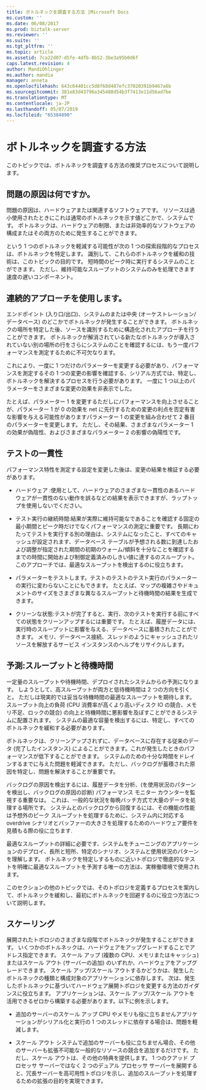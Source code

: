 ```yaml
---
title: ボトルネックを調査する方法 |Microsoft Docs
ms.custom: ''
ms.date: 06/08/2017
ms.prod: biztalk-server
ms.reviewer: ''
ms.suite: ''
ms.tgt_pltfrm: ''
ms.topic: article
ms.assetid: 7ca22d07-d5fe-4dfb-8b52-3be3a95b0d6f
caps.latest.revision: 4
author: MandiOhlinger
ms.author: mandia
manager: anneta
ms.openlocfilehash: 643c64401cc5d8f68d407efc37020391b9467a6b
ms.sourcegitcommit: 381e83d43796a345488d54b3f7413e11d56ad7be
ms.translationtype: MT
ms.contentlocale: ja-JP
ms.lasthandoff: 05/07/2019
ms.locfileid: "65384890"
---
```

# <a name="how-to-investigate-bottlenecks"></a>ボトルネックを調査する方法
このトピックでは、ボトルネックを調査する方法の推奨プロセスについて説明します。  
  
## <a name="what-is-the-source-of-the-problem"></a>問題の原因は何ですか。  
 問題の原因は、ハードウェアまたは関連するソフトウェアです。 リソースは過小使用されたときにこれは通常のボトルネックを示す値どこかで、システムです。 ボトルネックは、ハードウェアの制限、または非効率的なソフトウェアの構成またはその両方のために発生することができます。  
  
 という 1 つのボトルネックを軽減する可能性が次の 1 つの探索段階的なプロセスは、ボトルネックを特定します。 識別して、これらのボトルネックを緩和の技術は、このトピックの目的です。 短時間のピーク時に実行するシステムのことができます。 ただし、維持可能なスループットのシステムのみを処理できます速度の遅いコンポーネント。  
  
## <a name="using-a-serial-approach"></a>連続的アプローチを使用します。  
 エンドポイント (入り口/出口)、システムのまたは中央 (オーケストレーション/データベース) のどこかでボトルネックが発生することができます。 ボトルネックの場所を特定した後、ソースを識別するために構造化されたアプローチを行うことができます。 ボトルネックが解消されている新たなボトルネックが導入されていない別の場所の行をさらにシステムのことを確認するには、もう一度パフォーマンスを測定するために不可欠なります。  
  
 これにより、一度に 1 つだけのパラメーターを変更する必要があり、パフォーマンスを測定するその 1 つの変更の影響を確認する、シリアル方式では、特定し、ボトルネックを解決するプロセスを行う必要があります。 一度に 1 つ以上のパラメーターをさまざまな変更の効果を非表示でした。  
  
 たとえば、パラメーター 1 を変更するただしにパフォーマンスを向上させることが、パラメーター 1 が 0 の効果を net に先行するための変更の利点を否定有害な影響を与える可能性がありますパラメーター 1 の変更を組み合わせて 2 番目のパラメーターを変更します。 ただし、その結果、さまざまなパラメーター 1 の効果が偽陰性、およびさまざまなパラメーター 2 の影響の偽陽性です。  
  
## <a name="testing-consistency"></a>テストの一貫性  
 パフォーマンス特性を測定する設定を変更した後は、変更の結果を検証する必要があります。  
  
-   ハードウェア :使用として、ハードウェアのさまざまな一貫性のあるハードウェアが一貫性のない動作を誤るなどの結果を表示できますが、ラップトップを使用しないでください。  
  
-   テスト実行の継続時間:結果が実際に維持可能なであることを確認する固定の最小期間とピーク時だけでなくパフォーマンスの測定に重要です。 長期にわたってテストを実行する別の理由は、システムになったこと、すべてのキャッシュが設定されます、データベース テーブルが予想される数に到達したおよび調整が指定された期間の初期のウォーム/傾斜を十分なことを確認するまでの時間に開始および制御定義済みのしきい値に達するのスループット。 このアプローチでは、最適なスループットを検出するのに役立ちます。  
  
-   パラメーターをテストします。テストのテストのテスト実行のパラメーターの実行に変わらないことにもできます。 たとえば、マップの複雑さやドキュメントのサイズをさまざまな異なるスループットと待機時間の結果を生成できます。  
  
-   クリーンな状態:テストが完了すると、実行、次のテストを実行する前にすべての状態をクリーンアップするには重要です。 たとえば、履歴データには、実行時のスループットに影響を与える、データベースに蓄積されたことができます。 メモリ、データベース接続、スレッドのようにキャッシュされたリソースを解放するサービス インスタンスのヘルプをリサイクルします。  
  
## <a name="expectations-throughput-versus-latency"></a>予測:スループットと待機時間  
 一定量のスループットや待機時間、デプロイされたシステムからの予測になります。 しようとして、高スループットが両方と低待機時間は 2 つの方向を引くと。 ただしは現実的では妥当な待機時間の最適なスループットを期待します。 スループット向上の負荷 (CPU 消費率が高くより高いディスク IO の競合、メモリ不足、ロックの競合) の向上と待機時間に悪影響を及ぼすことができるシステムに配置されます。 システムの最適な容量を検出するには、特定し、すべてのボトルネックを緩和する必要があります。  
  
 ボトルネックは、クリーンアップされずに、データベースに存在する従来のデータ (完了したインスタンス) によることができます。これが発生したときのパフォーマンスが低下することができます。 システムのための十分な時間をドレインするまでに与えた問題を軽減できます。 ただし、バックログが蓄積された原因を特定し、問題を解決することが重要です。  
  
 バックログの原因を検出するには、履歴データを分析、(を使用状況のパターンを検出し、バックログの原因の診断) パフォーマンス モニター カウンターを監視する重要なは。 これは、一般的な状況を毎晩バッチ方式で大量のデータを処理する場所です。 システムとのバックログから回復するには、その機能の性能は予想外のピーク スループットを処理するために、システム内に対応する overdrive シナリオとバッファーの大きさを処理するためのハードウェア要件を見積もる際の役に立ちます.  
  
 最適なスループットの詳細に必要です、システムをチューニングのアプリケーションのデプロイ、長所と短所、特定のシナリオ、システムと使用状況のパターンを理解します。 ボトルネックを特定しするものに近いトポロジで徹底的なテストを明確に最適なスループットを予測する唯一の方法は、実稼働環境で使用されます。  
  
 このセクションの他のトピックでは、そのトポロジを定義するプロセスを案内して、ボトルネックを緩和し、最初にボトルネックを回避するのに役立つ方法について説明します。  
  
## <a name="scaling"></a>スケーリング  
 展開されたトポロジのさまざまな段階でボトルネックが発生することができます。 いくつかのボトルネックは、ハードウェアをアップグレードすることでアドレス指定できます。 スケール アップ (複数の CPU、メモリまたはキャッシュ) またはスケール アウト (サーバーの追加) のいずれか、ハードウェアをアップグレードできます。 スケール アップ/スケール アウトするかどうかは、発生したボトルネックの種類と構成対象のアプリケーションに依存します。 次は、発生したボトルネックに基づいてハードウェア展開トポロジを変更する方法のガイダンスに役立ちます。 アプリケーションは、スケール アップ/スケール アウトを活用できるゼロから構築する必要があります。以下に例を示します。  
  
-   追加のサーバーのスケール アップ CPU やメモリも役に立ちませんアプリケーションがシリアル化と実行の 1 つのスレッドに依存する場合は、問題を軽減します。  
  
-   スケール アウト システムで追加のサーバーも役に立ちません場合、その他のサーバーも拡張不可能な一般的なリソースの競合を追加するだけです。 ただし、スケール アウトは、その他の特典を提供します。 1 つのクアッド プロセッサ サーバーではなく 2 つのデュアル プロセッサ サーバーを展開すると、冗長サーバーを高可用性トポロジを示し、追加のスループットを処理するための拡張の目的を実現できます。